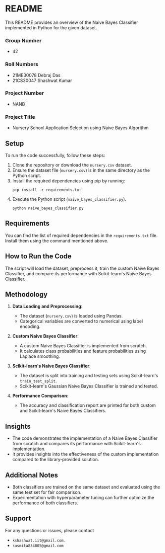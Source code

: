 # README

This README provides an overview of the Naive Bayes Classifier implemented in Python for the given dataset.

### Group Number
- 42

### Roll Numbers
- 21ME30078 Debraj Das
- 21CS30047 Shashwat Kumar

### Project Number
- NANB

### Project Title
- Nursery School Application Selection using Naive Bayes Algorithm

## Setup

To run the code successfully, follow these steps:

1. Clone the repository or download the `nursery.csv` dataset.
2. Ensure the dataset file (`nursery.csv`) is in the same directory as the Python script.
3. Install the required dependencies using pip by running:
    ```
    pip install -r requirements.txt
    ```
4. Execute the Python script (`naive_bayes_classifier.py`).
    ```
    python naive_bayes_classifier.py
    ```

## Requirements

You can find the list of required dependencies in the `requirements.txt` file. Install them using the command mentioned above.

## How to Run the Code

The script will load the dataset, preprocess it, train the custom Naive Bayes Classifier, and compare its performance with Scikit-learn's Naive Bayes Classifier.

## Methodology

1. **Data Loading and Preprocessing**:
   - The dataset (`nursery.csv`) is loaded using Pandas.
   - Categorical variables are converted to numerical using label encoding.

2. **Custom Naive Bayes Classifier**:
   - A custom Naive Bayes Classifier is implemented from scratch.
   - It calculates class probabilities and feature probabilities using Laplace smoothing.

3. **Scikit-learn's Naive Bayes Classifier**:
   - The dataset is split into training and testing sets using Scikit-learn's `train_test_split`.
   - Scikit-learn's Gaussian Naive Bayes Classifier is trained and tested.

4. **Performance Comparison**:
   - The accuracy and classification report are printed for both custom and Scikit-learn's Naive Bayes Classifiers.

## Insights

- The code demonstrates the implementation of a Naive Bayes Classifier from scratch and compares its performance with Scikit-learn's implementation.
- It provides insights into the effectiveness of the custom implementation compared to the library-provided solution.

## Additional Notes

- Both classifiers are trained on the same dataset and evaluated using the same test set for fair comparison.
- Experimentation with hyperparameter tuning can further optimize the performance of both classifiers.

## Support

For any questions or issues, please contact 
- `kshashwat.iit@gmail.com`.
- `susmita834805@gmail.com`